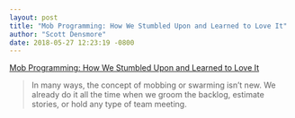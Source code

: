 ```yaml
---
layout: post
title: "Mob Programming: How We Stumbled Upon and Learned to Love It"
author: "Scott Densmore"
date: 2018-05-27 12:23:19 -0800
---
```


[Mob Programming: How We Stumbled Upon and Learned to Love It](https://spin.atomicobject.com/2018/05/23/mob-programming-story/)

>In many ways, the concept of mobbing or swarming isn’t new. We already do it all the time when we groom the backlog, estimate stories, or hold any type of team meeting.
